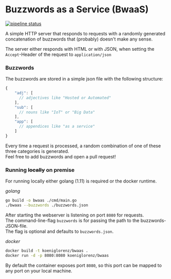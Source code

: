# Buzzwords as a Service (BwaaS)

[![pipeline status](https://gitlab.com/koeniglorenz/bwaas/badges/master/pipeline.svg)](https://gitlab.com/koeniglorenz/bwaas/commits/master)

A simple HTTP server that responds to requests with a randomly generated concatenation of buzzwords that (probably) doesn't make any sense.

The server either responds with HTML or with JSON, when setting the `Accept`-Header of the request to `application/json`

### Buzzwords

The buzzwords are stored in a simple json file with the following structure:
```js
{
	"adj": [
      // adjectives like "Hosted or Automated"
	],
	"sub": [
      // nouns like "IoT" or "Big Data"
	],
	"app": [
      // appendices like "as a service"
	]
}
```
Every time a request is processed, a random combination of one of these three categories is generated.  
Feel free to add  buzzwords and open a pull request!

### Running ~~locally~~ on premise

For running locally either golang (1.11) is required or the docker runtime.

_golang_
```sh
go build -o bwaas ./cmd/main.go
./bwaas --buzzwords ./buzzwords.json
```
After starting the webserver is listening on port `8080` for requests.  
The command-line-flag `buzzwords` is for passing the path to the buzzwords-JSON-file.  
The flag is optional and defaults to `buzzwords.json`.  

_docker_
```sh
docker build -t koeniglorenz/bwaas .
docker run -d -p 8080:8080 koeniglorenz/bwaas
```
By default the container exposes port `8080`, so this port can be mapped to any port on your local machine.
